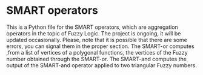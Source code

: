 # SMART operators
This is a Python file for the SMART operators, which are aggregation operators in the topic of Fuzzy Logic.
The project is ongoing, it will be updated occasionally.
Please, note that it is possible that there are some errors, you can signal them in the proper section.
The SMART-or computes ,from a list of vertices of a polygonal functions, the vertices of the Fuzzy number obtained through the SMART-or.
The SMART-and computes the output of the SMART-and operator applied to two triangular Fuzzy numbers.
